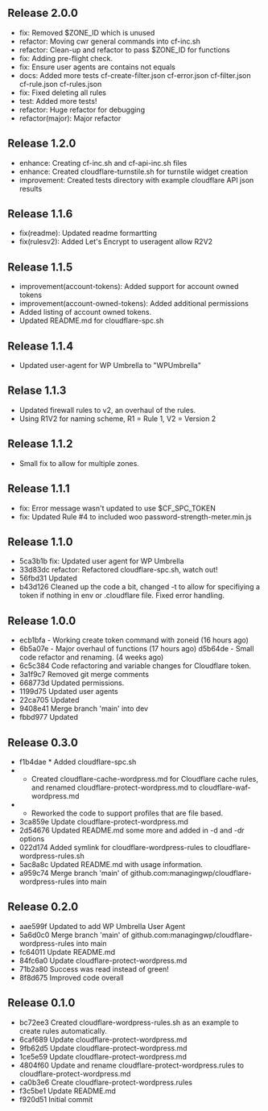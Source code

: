 ## Release 2.0.0
* fix: Removed $ZONE_ID which is unused
* refactor: Moving cwr general commands into cf-inc.sh
* refactor: Clean-up and refactor to pass $ZONE_ID for functions
* fix: Adding pre-flight check.
* fix: Ensure user agents are contains not equals
* docs: Added more tests cf-create-filter.json cf-error.json cf-filter.json cf-rule.json cf-rules.json
* fix: Fixed deleting all rules
* test: Added more tests!
* refactor: Huge refactor for debugging
* refactor(major): Major refactor


## Release 1.2.0
* enhance: Creating cf-inc.sh and cf-api-inc.sh files
* enhance: Created cloudflare-turnstile.sh for turnstile widget creation
* improvement: Created tests directory with example cloudflare API json results


## Release 1.1.6
* fix(readme): Updated readme formartting
* fix(rulesv2): Added Let's Encrypt to useragent allow R2V2


## Release 1.1.5
* improvement(account-tokens): Added support for account owned tokens
* improvement(account-owned-tokens): Added additional permissions
* Added listing of account owned tokens.
* Updated README.md for cloudflare-spc.sh


## Release 1.1.4
* Updated user-agent for WP Umbrella to "WPUmbrella"


## Relase 1.1.3
* Updated firewall rules to v2, an overhaul of the rules.
* Using R1V2 for naming scheme, R1 = Rule 1, V2 = Version 2


## Release 1.1.2
* Small fix to allow for multiple zones.


## Release 1.1.1
* fix: Error message wasn't updated to use $CF_SPC_TOKEN
* fix: Updated Rule #4 to included woo password-strength-meter.min.js


## Release 1.1.0
* 5ca3b1b fix: Updated user agent for WP Umbrella
* 33d83dc refactor: Refactored cloudflare-spc.sh, watch out!
* 56fbd31 Updated
* b43d126 Cleaned up the code a bit, changed -t to allow for specifiying a token if nothing in env or .cloudflare file. Fixed error handling.


## Release 1.0.0
* ecb1bfa - Working create token command with zoneid (16 hours ago)
* 6b5a07e - Major overhaul of functions (17 hours ago) d5b64de - Small code refactor and renaming. (4 weeks ago)
* 6c5c384 Code refactoring and variable changes for Cloudflare token.
* 3a1f9c7 Removed git merge comments
* 668773d Updated permissions.
* 1199d75 Updated user agents
* 22ca705 Updated
* 9408e41 Merge branch 'main' into dev
* fbbd977 Updated


## Release 0.3.0
* f1b4dae * Added cloudflare-spc.sh
* * Created cloudflare-cache-wordpress.md for Cloudflare cache rules, and renamed cloudflare-protect-wordpress.md to cloudflare-waf-wordpress.md
* * Reworked the code to support profiles that are file based.
* 3ca859e Update cloudflare-protect-wordpress.md
* 2d54676 Updated README.md some more and added in -d and -dr options
* 022d174 Added symlink for cloudflare-wordpress-rules to cloudflare-wordpress-rules.sh
* 5ac8a8c Updated README.md with usage information.
* a959c74 Merge branch 'main' of github.com:managingwp/cloudflare-wordpress-rules into main


## Release 0.2.0
* aae599f Updated to add WP Umbrella User Agent
* 5a6d0c0 Merge branch 'main' of github.com:managingwp/cloudflare-wordpress-rules into main
* fc64011 Update README.md
* 84fc6a0 Update cloudflare-protect-wordpress.md
* 71b2a80 Success was read instead of green!
* 8f8d675 Improved code overall


## Release 0.1.0
* bc72ee3 Created cloudflare-wordpress-rules.sh as an example to create rules automatically.
* 6caf689 Update cloudflare-protect-wordpress.md
* 9fb62d5 Update cloudflare-protect-wordpress.md
* 1ce5e59 Update cloudflare-protect-wordpress.md
* 4804f60 Update and rename cloudflare-protect-wordpress.rules to cloudflare-protect-wordpress.md
* ca0b3e6 Create cloudflare-protect-wordpress.rules
* f3c5be1 Update README.md
* f920d51 Initial commit

